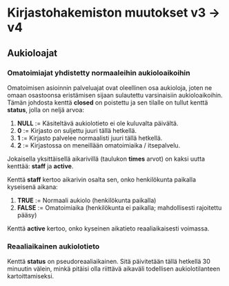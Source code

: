 # Kirjastohakemiston muutokset v3 -> v4

## Aukioloajat
### Omatoimiajat yhdistetty normaaleihin aukioloaikoihin
Omatoimisen asioinnin palveluajat ovat oleellinen osa aukioloja, joten ne omaan osastoonsa
eristämisen sijaan sulautettu varsinaisiin aukioloaikoihin. Tämän johdosta kenttä **closed** on
poistettu ja sen tilalle on tullut kenttä **status**, jolla on neljä arvoa:

1. **NULL** := Käsiteltävä aukiolotieto ei ole kuluvalta päivältä.
2. **0** := Kirjasto on suljettu juuri tällä hetkellä.
3. **1** := Kirjasto palvelee normaalisti juuri tällä hetkellä.
4. **2** := Kirjastossa on meneillään omatoimiaika / itsepalvelu.

Jokaisella yksittäisellä aikarivillä (taulukon **times** arvot) on kaksi uutta kenttää:
**staff** ja **active**.

Kenttä **staff** kertoo aikarivin osalta sen, onko henkilökunta paikalla kyseisenä aikana:
1. **TRUE** := Normaali aukiolo (henkilökunta paikalla)
2. **FALSE** := Omatoimiaika (henkilökunta ei paikalla; mahdollisesti rajoitettu pääsy)

Kenttä **active** kertoo, onko kyseinen aikatieto reaaliaikaisesti voimassa.

### Reaaliaikainen aukiolotieto
Kenttä **status** on pseudoreaaliaikainen. Sitä päivitetään tällä hetkellä 30 minuutin välein,
minkä pitäisi olla riittävä aikaväli todellisen aukiolotilanteen kartoittamiseksi.
